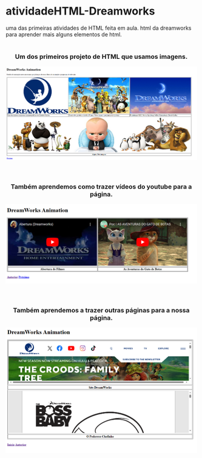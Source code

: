 # atividadeHTML-Dreamworks
uma das primeiras atividades de HTML feita em aula. html da dreamworks para aprender mais alguns elementos de html.
<br><br>
<div align="center">
  <h3>Um dos primeiros projeto de HTML que usamos imagens.</h3>
  <img src="ImagensGit/1.png">
</div>
<br><br>
<div align="center">
  <h3>Também aprendemos como trazer vídeos do youtube para a página.</h3>
  <img src="ImagensGit/2.png">
</div>
<br><br>
<div align="center">
  <h3>Também aprendemos a trazer outras páginas para a nossa página.</h3>
  <img src="ImagensGit/3.png">
</div>
